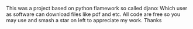 This was a project based on python flamework so called djano:
Which user as software can download files like pdf and etc.
All code are free so you may use and smash a star on left to appreciate my work. Thanks
